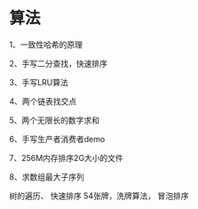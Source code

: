 # 算法

1、一致性哈希的原理 

2、手写二分查找，快速排序 

3、手写LRU算法 

4、两个链表找交点 

5、两个无限长的数字求和 

6、手写生产者消费者demo 

7、256M内存排序2G大小的文件 

8、求数组最大子序列

树的遍历、
快速排序
54张牌，洗牌算法，
冒泡排序